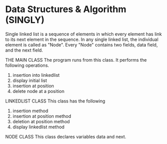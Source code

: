 # Data Structures & Algorithm (SINGLY)
Single linked list is a sequence of elements in which every element has link to its next element in the sequence. In any single linked list, the individual element is called as "Node". Every "Node" contains two fields, data field, and the next field.

THE MAIN CLASS
The program runs from this class. It performs the following operations.
1. insertion into linkedlist
2. display initial list
3. insertion at position
4. delete node at a position

LINKEDLIST CLASS
This class has the following
1. insertion method
2. insertion at position method
3. deletion at position method
4. display linkedlist method

NODE CLASS
This class declares variables data and next.
 
